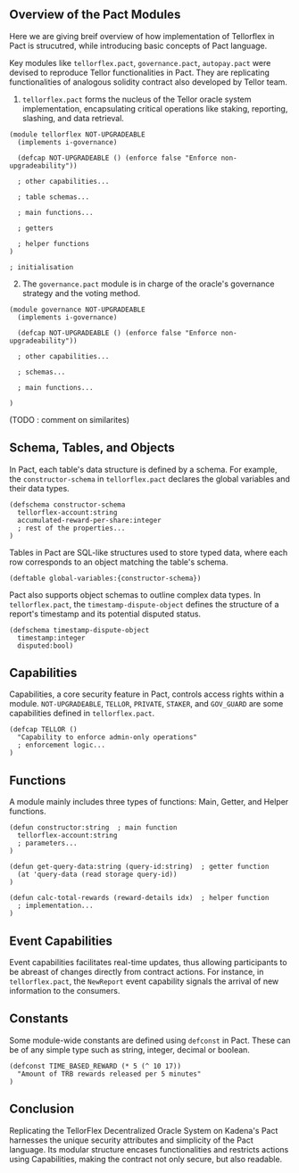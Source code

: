 ## Overview of the Pact Modules

Here we are giving breif overview of how implementation of Tellorflex in Pact is strucutred, while introducing basic concepts of Pact language.

Key modules like `tellorflex.pact`, `governance.pact`, `autopay.pact` were devised to reproduce Tellor functionalities in Pact. They are replicating functionalities of analogous solidity contract also developed by Tellor team.

1. `tellorflex.pact` forms the nucleus of the Tellor oracle system implementation, encapsulating critical operations like staking, reporting, slashing, and data retrieval. 

```pact
(module tellorflex NOT-UPGRADEABLE
  (implements i-governance)
    
  (defcap NOT-UPGRADEABLE () (enforce false "Enforce non-upgradeability"))
  
  ; other capabilities...
  
  ; table schemas...
  
  ; main functions...
  
  ; getters
  
  ; helper functions
)

; initialisation
```

2. The `governance.pact` module is in charge of the oracle's governance strategy and the voting method.

```pact
(module governance NOT-UPGRADEABLE
  (implements i-governance)
  
  (defcap NOT-UPGRADEABLE () (enforce false "Enforce non-upgradeability"))

  ; other capabilities...
  
  ; schemas...
  
  ; main functions...
  
)
```

(TODO : comment on similarites)

## Schema, Tables, and Objects

In Pact, each table's data structure is defined by a schema. For example, the `constructor-schema` in `tellorflex.pact` declares the global variables and their data types.

```pact
(defschema constructor-schema
  tellorflex-account:string 
  accumulated-reward-per-share:integer 
  ; rest of the properties...
)
```

Tables in Pact are SQL-like structures used to store typed data, where each row corresponds to an object matching the table's schema.

```pact
(deftable global-variables:{constructor-schema})
```

Pact also supports object schemas to outline complex data types. In `tellorflex.pact`, the `timestamp-dispute-object` defines the structure of a report's timestamp and its potential disputed status.

```pact
(defschema timestamp-dispute-object
  timestamp:integer  
  disputed:bool)
```

## Capabilities

Capabilities, a core security feature in Pact, controls access rights within a module. `NOT-UPGRADEABLE`, `TELLOR`, `PRIVATE`, `STAKER`, and `GOV_GUARD` are some capabilities defined in `tellorflex.pact`. 

```pact
(defcap TELLOR ()
  "Capability to enforce admin-only operations"
  ; enforcement logic...
)
```

## Functions

A module mainly includes three types of functions: Main, Getter, and Helper functions.

```pact
(defun constructor:string  ; main function
  tellorflex-account:string
  ; parameters...
)

(defun get-query-data:string (query-id:string)  ; getter function
  (at 'query-data (read storage query-id))
)

(defun calc-total-rewards (reward-details idx)  ; helper function
  ; implementation...
)
```

## Event Capabilities

Event capabilities facilitates real-time updates, thus allowing participants to be abreast of changes directly from contract actions. For instance, in `tellorflex.pact`, the `NewReport` event capability signals the arrival of new information to the consumers.

## Constants

Some module-wide constants are defined using `defconst` in Pact. These can be of any simple type such as string, integer, decimal or boolean.

``` pacts
(defconst TIME_BASED_REWARD (* 5 (^ 10 17))  
  "Amount of TRB rewards released per 5 minutes"
)
```

## Conclusion

Replicating the TellorFlex Decentralized Oracle System on Kadena's Pact harnesses the unique security attributes and simplicity of the Pact language. Its modular structure encases functionalities and restricts actions using Capabilities, making the contract not only secure, but also readable. 

